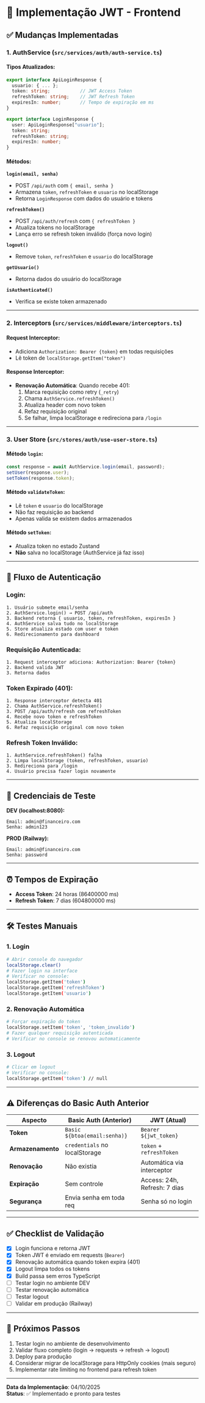 # 🔐 Implementação JWT - Frontend

## ✅ Mudanças Implementadas

### 1. **AuthService** (`src/services/auth/auth-service.ts`)

#### Tipos Atualizados:

```typescript
export interface ApiLoginResponse {
  usuario: { ... };
  token: string;           // JWT Access Token
  refreshToken: string;    // JWT Refresh Token
  expiresIn: number;       // Tempo de expiração em ms
}

export interface LoginResponse {
  user: ApiLoginResponse["usuario"];
  token: string;
  refreshToken: string;
  expiresIn: number;
}
```

#### Métodos:

**`login(email, senha)`**

- POST `/api/auth` com `{ email, senha }`
- Armazena `token`, `refreshToken` e `usuario` no localStorage
- Retorna `LoginResponse` com dados do usuário e tokens

**`refreshToken()`**

- POST `/api/auth/refresh` com `{ refreshToken }`
- Atualiza tokens no localStorage
- Lança erro se refresh token inválido (força novo login)

**`logout()`**

- Remove `token`, `refreshToken` e `usuario` do localStorage

**`getUsuario()`**

- Retorna dados do usuário do localStorage

**`isAuthenticated()`**

- Verifica se existe token armazenado

---

### 2. **Interceptors** (`src/services/middleware/interceptors.ts`)

#### Request Interceptor:

- Adiciona `Authorization: Bearer {token}` em todas requisições
- Lê token de `localStorage.getItem("token")`

#### Response Interceptor:

- **Renovação Automática**: Quando recebe 401:
  1. Marca requisição como retry (`_retry`)
  2. Chama `AuthService.refreshToken()`
  3. Atualiza header com novo token
  4. Refaz requisição original
  5. Se falhar, limpa localStorage e redireciona para `/login`

---

### 3. **User Store** (`src/stores/auth/use-user-store.ts`)

#### Método `login`:

```typescript
const response = await AuthService.login(email, password);
setUser(response.user);
setToken(response.token);
```

#### Método `validateToken`:

- Lê `token` e `usuario` do localStorage
- Não faz requisição ao backend
- Apenas valida se existem dados armazenados

#### Método `setToken`:

- Atualiza token no estado Zustand
- **Não** salva no localStorage (AuthService já faz isso)

---

## 🔄 Fluxo de Autenticação

### Login:

```
1. Usuário submete email/senha
2. AuthService.login() → POST /api/auth
3. Backend retorna { usuario, token, refreshToken, expiresIn }
4. AuthService salva tudo no localStorage
5. Store atualiza estado com user e token
6. Redirecionamento para dashboard
```

### Requisição Autenticada:

```
1. Request interceptor adiciona: Authorization: Bearer {token}
2. Backend valida JWT
3. Retorna dados
```

### Token Expirado (401):

```
1. Response interceptor detecta 401
2. Chama AuthService.refreshToken()
3. POST /api/auth/refresh com refreshToken
4. Recebe novo token e refreshToken
5. Atualiza localStorage
6. Refaz requisição original com novo token
```

### Refresh Token Inválido:

```
1. AuthService.refreshToken() falha
2. Limpa localStorage (token, refreshToken, usuario)
3. Redireciona para /login
4. Usuário precisa fazer login novamente
```

---

## 📝 Credenciais de Teste

**DEV (localhost:8080):**

```
Email: admin@financeiro.com
Senha: admin123
```

**PROD (Railway):**

```
Email: admin@financeiro.com
Senha: password
```

---

## ⏰ Tempos de Expiração

- **Access Token**: 24 horas (86400000 ms)
- **Refresh Token**: 7 dias (604800000 ms)

---

## 🛠️ Testes Manuais

### 1. Login

```bash
# Abrir console do navegador
localStorage.clear()
# Fazer login na interface
# Verificar no console:
localStorage.getItem('token')
localStorage.getItem('refreshToken')
localStorage.getItem('usuario')
```

### 2. Renovação Automática

```bash
# Forçar expiração do token
localStorage.setItem('token', 'token_invalido')
# Fazer qualquer requisição autenticada
# Verificar no console se renovou automaticamente
```

### 3. Logout

```bash
# Clicar em logout
# Verificar no console:
localStorage.getItem('token') // null
```

---

## ⚠️ Diferenças do Basic Auth Anterior

| Aspecto           | Basic Auth (Anterior)         | JWT (Atual)                  |
| ----------------- | ----------------------------- | ---------------------------- |
| **Token**         | `Basic ${btoa(email:senha)}`  | `Bearer ${jwt_token}`        |
| **Armazenamento** | `credentials` no localStorage | `token` + `refreshToken`     |
| **Renovação**     | Não existia                   | Automática via interceptor   |
| **Expiração**     | Sem controle                  | Access: 24h, Refresh: 7 dias |
| **Segurança**     | Envia senha em toda req       | Senha só no login            |

---

## ✅ Checklist de Validação

- [x] Login funciona e retorna JWT
- [x] Token JWT é enviado em requests (`Bearer`)
- [x] Renovação automática quando token expira (401)
- [x] Logout limpa todos os tokens
- [x] Build passa sem erros TypeScript
- [ ] Testar login no ambiente DEV
- [ ] Testar renovação automática
- [ ] Testar logout
- [ ] Validar em produção (Railway)

---

## 🚀 Próximos Passos

1. Testar login no ambiente de desenvolvimento
2. Validar fluxo completo (login → requests → refresh → logout)
3. Deploy para produção
4. Considerar migrar de localStorage para HttpOnly cookies (mais seguro)
5. Implementar rate limiting no frontend para refresh token

---

**Data da Implementação**: 04/10/2025  
**Status**: ✅ Implementado e pronto para testes
